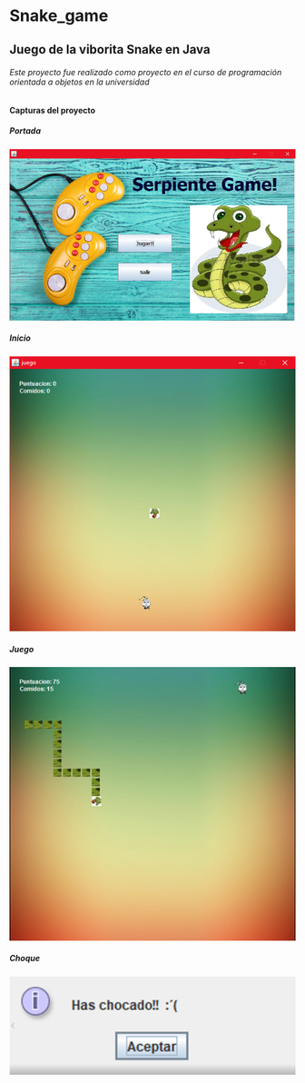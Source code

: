 # Snake_game
## Juego de la viborita Snake en Java
###### Este proyecto fue realizado como proyecto en el curso de programación orientada a objetos en la universidad 

#### Capturas del proyecto
##### Portada
![Screenshot](https://github.com/D4vidhernandezn/Snake_game/blob/master/imagenes/Portada%20snake%20juego%20de%20la%20vivorita%20david%20hernandez%20netzahualcoyotl.png)

##### Inicio
![Screenshot](https://github.com/D4vidhernandezn/Snake_game/blob/master/imagenes/snake%20inicio%20david%20hernandez%20netzahualcoyotl.png)

##### Juego
![Screenshot](https://github.com/D4vidhernandezn/Snake_game/blob/master/imagenes/juego%20snake%20vivorita%20davidhernandez%20netzahualcoyotl.png)

##### Choque
![Screenshot](https://github.com/D4vidhernandezn/Snake_game/blob/master/imagenes/choque%20-%20david%20hernandez%20netzahualcoyotl.png)

